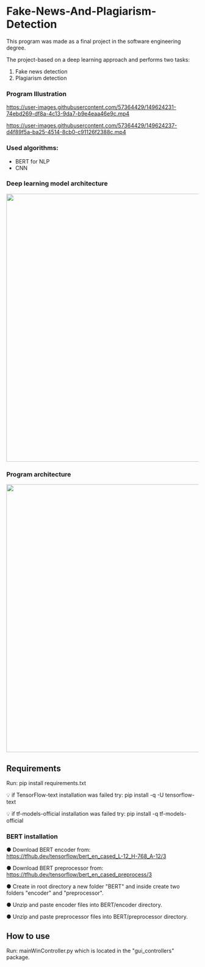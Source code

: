# Fake-News-And-Plagiarism-Detection
This program was made as a final project in the software engineering degree. 

The project-based on a deep learning approach and performs two tasks:
1) Fake news detection
2) Plagiarism detection

### Program Illustration

https://user-images.githubusercontent.com/57364429/149624231-74ebd269-df8a-4c13-9da7-b9e4eaa46e9c.mp4

https://user-images.githubusercontent.com/57364429/149624237-d4f89f5a-ba25-4514-8cb0-c91126f2388c.mp4

### Used algorithms:
-  BERT for NLP
-  CNN

### Deep learning model architecture 
<img src="https://user-images.githubusercontent.com/57364429/149625170-2b72b8c4-a544-412c-93b7-fa9eb395ed4b.png" width="700" hight="500">

### Program architecture
<img src="https://user-images.githubusercontent.com/57364429/149635621-49915628-11f5-40e9-bdab-d4d0ac78251f.jpg" width="700" hight="1000">

## Requirements
Run: pip install requirements.txt

💡 if TensorFlow-text installation was failed try: pip install -q -U tensorflow-text

💡 if tf-models-official installation was failed try: pip install -q tf-models-official

### BERT installation
●	Download BERT encoder from: https://tfhub.dev/tensorflow/bert_en_cased_L-12_H-768_A-12/3

●	Download BERT preprocessor from: https://tfhub.dev/tensorflow/bert_en_cased_preprocess/3

●	Create in root directory a new folder "BERT" and inside create two folders "encoder" and "preprocessor".

●	Unzip and paste enсoder files into BERT/encoder directory.

●   Unzip and paste preprocessor files into BERT/preprocessor directory.

## How to use
Run: mainWinController.py which is located in the "gui_controllers" package.



